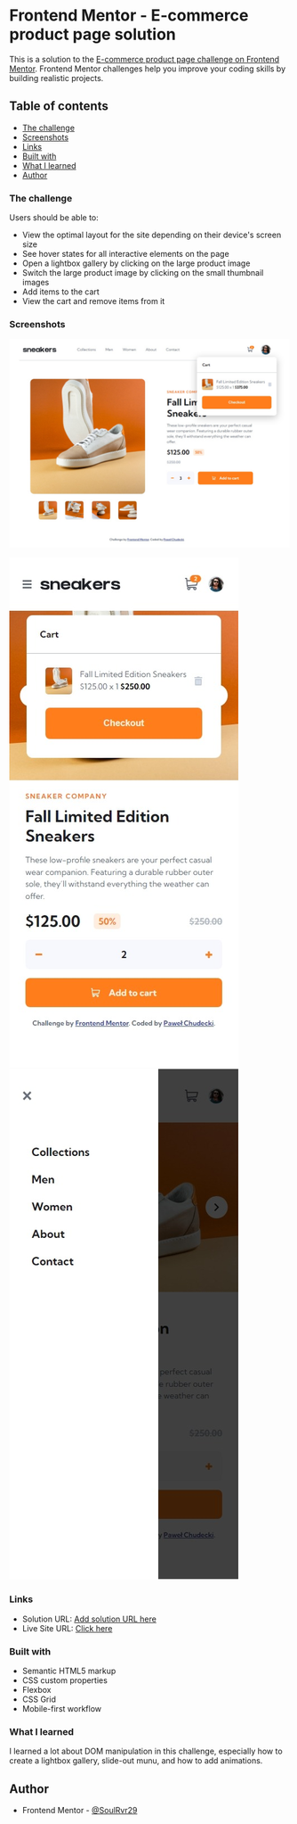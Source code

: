 # Frontend Mentor - E-commerce product page solution

This is a solution to the [E-commerce product page challenge on Frontend Mentor](https://www.frontendmentor.io/challenges/ecommerce-product-page-UPsZ9MJp6). Frontend Mentor challenges help you improve your coding skills by building realistic projects.

## Table of contents

- [The challenge](#the-challenge)
- [Screenshots](#screenshots)
- [Links](#links)
- [Built with](#built-with)
- [What I learned](#what-i-learned)
- [Author](#author)

### The challenge

Users should be able to:

- View the optimal layout for the site depending on their device's screen size
- See hover states for all interactive elements on the page
- Open a lightbox gallery by clicking on the large product image
- Switch the large product image by clicking on the small thumbnail images
- Add items to the cart
- View the cart and remove items from it

### Screenshots

![](./screenshot.jpeg)

![](./screenshot-mobile2.jpeg)
![](./screenshot-mobile3.jpeg)

### Links

- Solution URL: [Add solution URL here](https://your-solution-url.com)
- Live Site URL: [Click here]([https://your-live-site-url.com](https://soulrvr29.github.io/ecommerce-product-page/))

### Built with

- Semantic HTML5 markup
- CSS custom properties
- Flexbox
- CSS Grid
- Mobile-first workflow

### What I learned

I learned a lot about DOM manipulation in this challenge, especially how to create a lightbox gallery, slide-out munu, and how to add animations.

## Author

- Frontend Mentor - [@SoulRvr29](https://www.frontendmentor.io/profile/SoulRvr29)
